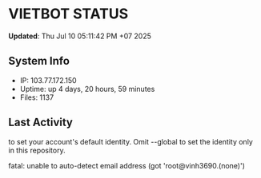# VIETBOT STATUS
**Updated**: Thu Jul 10 05:11:42 PM +07 2025

## System Info
- IP: 103.77.172.150
- Uptime: up 4 days, 20 hours, 59 minutes
- Files: 1137

## Last Activity

to set your account's default identity.
Omit --global to set the identity only in this repository.

fatal: unable to auto-detect email address (got 'root@vinh3690.(none)')
